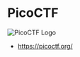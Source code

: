 # PicoCTF
![PicoCTF Logo](https://encrypted-tbn0.gstatic.com/images?q=tbn:ANd9GcSjITVyfZzlSI9YUVbz2rnqdWcq-Jc1wh2WSw&s)

- https://picoctf.org/